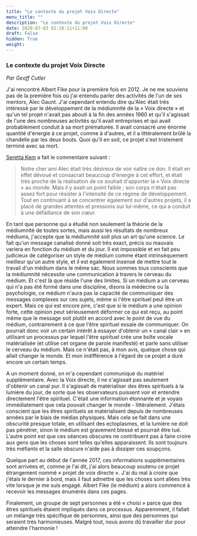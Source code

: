 ```yaml
---
title: "Le contexte du projet Voix Directe"
menu_title: ""
description: "Le contexte du projet Voix Directe"
date: 2020-07-03 02:18:11+11:00
draft: False
hidden: True
weight:
---
```

### Le contexte du projet Voix Directe

*Par Geoff Cutler*

J'ai rencontré Albert Fike pour la première fois en 2012. Je ne me souviens pas de la première fois où j'ai entendu parler des activités de l'un de ses mentors, Alec Gaunt. J'ai cependant entendu dire qu'Alec était très intéressé par le développement de la médiumnité de la « Voix directe » et qu'un tel projet n'avait pas abouti à la fin des années 1960 et qu'il s'agissait de l'une des nombreuses activités qu'il avait entreprises et qui avait probablement conduit à sa mort prématurée. Il avait consacré une énorme quantité d'énergie à ce projet, comme à d'autres, et il a littéralement brûlé la chandelle par les deux bouts. Quoi qu'il en soit, ce projet s'est tristement terminé avec sa mort.

[Seretta Kem](/fr-contemporary-messages/fr-contemporary-messages-by-date-order/fr-contemporary-messages-2018/fr-2018-5-18-1-af-seretta-kem/) a fait le commentaire suivant :

> Notre cher ami Alec était très désireux de voir naître ce don. Il était en effet dévoué et consacrait beaucoup d'énergie à cet effort, et était très proche de la réalisation de ce souhait d'apporter la « Voix directe » au monde. Mais il y avait un point faible ; son corps n'était pas assez fort pour résister à l'intensité de ce régime de développement. Tout en continuant à se concentrer également sur d'autres projets, il a placé de grandes attentes et pressions sur lui-même, ce qui a conduit à une défaillance de son cœur.

En tant que personne qui a étudié non seulement la théorie de la médiumnité de toutes sortes, mais aussi les résultats de nombreux médiums, j'accepte que la médiumnité soit plus un art qu'une science. Le fait qu'un message canalisé donné soit très exact, précis ou mauvais variera en fonction du médium et du jour. Il est impossible et en fait peu judicieux de catégoriser un style de médium comme étant intrinsèquement meilleur qu'un autre style, et il est également insensé de mettre tout le travail d'un médium dans le même sac. Nous sommes tous conscients que la médiumnité nécessite une communication à travers le cerveau du médium. Et c'est là que réside l'une des limites. Si un médium a un cerveau qui n'a pas été formé dans une discipline, disons la médecine ou la psychologie, ce médium n'aura pas la capacité de communiquer des messages complexes sur ces sujets, même si l'être spirituel peut être un expert. Mais ce qui est encore pire, c'est que si le médium a une opinion forte, cette opinion peut sérieusement déformer ce qui est reçu, au point même que le message soit plutôt en accord avec le point de vue du médium, contrairement à ce que l'être spirituel essaie de communiquer. On pourrait donc voir un certain intérêt à essayer d'obtenir un « canal clair » en utilisant un processus par lequel l'être spirituel crée une boîte vocale matérialisée (et utilise cet organe de parole manifesté) et parle sans utiliser le cerveau du médium. Mais ce n'était pas, à mon avis, quelque chose qui allait changer le monde. Et mon indifférence à l'égard de ce projet a duré encore un certain temps.

A un moment donné, on m'a cependant communiqué du matériel supplémentaire. Avec la Voix directe, il ne s'agissait pas seulement d'obtenir un canal pur. Il s'agissait de matérialiser des êtres spirituels à la lumière du jour, de sorte que les observateurs puissent voir et entendre directement l'être spirituel. C'était une information étonnante et je voyais immédiatement que cela pouvait changer le monde - littéralement. J'étais conscient que les êtres spirituels se matérialisent depuis de nombreuses années par le biais de médias physiques. Mais cela se fait dans une obscurité presque totale, en utilisant des ectoplasmes, et la lumière ne doit pas pénétrer, sinon le médium est gravement blessé et pourrait être tué. L'autre point est que ces séances obscures ne contribuent pas à faire croire aux gens que les choses sont telles qu'elles apparaissent. Ils sont toujours très méfiants et la salle obscure n'aide pas à dissiper ces soupçons.

Quelque part au début de l'année 2017, ces informations supplémentaires sont arrivées et, comme je l'ai dit, j'ai alors beaucoup soutenu ce projet étrangement nommé « projet de voix directe ». J'ai du mal à croire que j'étais le dernier à bord, mais il faut admettre que les choses sont allées très vite lorsque je me suis engagé. Albert Fike (le médium) a alors commencé à recevoir les messages énumérés dans ces pages.

Finalement, un groupe de sept personnes a été « choisi » parce que des êtres spirituels étaient impliqués dans ce processus. Apparemment, il fallait un mélange très spécifique de personnes, ainsi que des personnes qui seraient très harmonieuses. Malgré tout, nous avons dû travailler dur pour atteindre l'harmonie !
